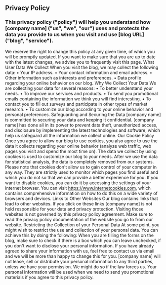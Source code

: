 ## Privacy Policy

### This privacy policy ("policy") will help you understand how [company name] ("us", "we", "our") uses and protects the data you provide to us when you visit and use [blog URL] ("blog", "service").
We reserve the right to change this policy at any given time, of which you will be promptly updated. If you want to make sure that you are up to date with the latest changes, we advise you to frequently visit this page.
What User Data We Collect
When you visit the blog, we may collect the following data:
    • Your IP address.
    • Your contact information and email address.
    • Other information such as interests and preferences.
    • Data profile regarding your online behavior on our blog.
Why We Collect Your Data
We are collecting your data for several reasons:
    • To better understand your needs.
    • To improve our services and products.
    • To send you promotional emails containing the information we think you will find interesting.
    • To contact you to fill out surveys and participate in other types of market research.
    • To customize our blog according to your online behavior and personal preferences.
Safeguarding and Securing the Data
[company name] is committed to securing your data and keeping it confidential. [company name] has done all in its power to prevent data theft, unauthorized access, and disclosure by implementing the latest technologies and software, which help us safeguard all the information we collect online.
Our Cookie Policy
Once you agree to allow our blog to use cookies, you also agree to use the data it collects regarding your online behavior (analyze web traffic, web pages you visit and spend the most time on).
The data we collect by using cookies is used to customize our blog to your needs. After we use the data for statistical analysis, the data is completely removed from our systems.
Please note that cookies don't allow us to gain control of your computer in any way. They are strictly used to monitor which pages you find useful and which you do not so that we can provide a better experience for you.
If you want to disable cookies, you can do it by accessing the settings of your internet browser. You can visit https://www.internetcookies.com, which contains comprehensive information on how to do this on a wide variety of browsers and devices.
Links to Other Websites
Our blog contains links that lead to other websites. If you click on these links [company name] is not held responsible for your data and privacy protection. Visiting those websites is not governed by this privacy policy agreement. Make sure to read the privacy policy documentation of the website you go to from our website.
Restricting the Collection of your Personal Data
At some point, you might wish to restrict the use and collection of your personal data. You can achieve this by doing the following:
When you are filling the forms on the blog, make sure to check if there is a box which you can leave unchecked, if you don't want to disclose your personal information.
If you have already agreed to share your information with us, feel free to contact us via email and we will be more than happy to change this for you.
[company name] will not lease, sell or distribute your personal information to any third parties, unless we have your permission. We might do so if the law forces us. Your personal information will be used when we need to send you promotional materials if you agree to this privacy policy. 
